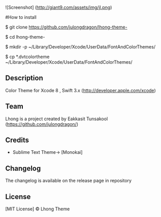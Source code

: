 ![Screenshot] (http://giant9.com/assets/img/jl.png)

#How to install

$ git clone https://github.com/julongdragon/lhong-theme-

$ cd lhong-theme-

$ mkdir -p ~/Library/Developer/Xcode/UserData/FontAndColorThemes/

$ cp *.dvtcolortheme ~/Library/Developer/Xcode/UserData/FontAndColorThemes/

## Description
 Color Theme for Xcode 8 , Swift 3.x (http://developer.apple.com/xcode)
## Team

Lhong is a project created by Eakkasit Tunsakool (https://github.com/julongdragon/)


## Credits

* Sublime Text Theme-> [Monokai]

## Changelog

The changelog is available on the release page in repository

## License

[MIT License]  © Lhong Theme